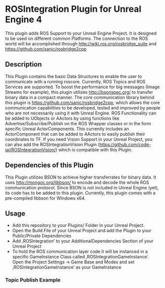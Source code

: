 # ROSIntegration Plugin for Unreal Engine 4
This plugin adds ROS Support to your Unreal Engine Project. 
It is designed to be used on different common Platforms. 
The connection to the ROS world will be accomplished through http://wiki.ros.org/rosbridge_suite and https://github.com/sanic/rosbridge2cpp

## Description
This Plugin contains the basic Data Structures to enable the user to communicate with a running roscore. 
Currently, ROS Topics and ROS Services are supported. 
To boost the performance for big messages (Image Streams for example), this plugin utilizes http://bsonspec.org/ to transfer binary data in a compact manner. 
The core communication library behind this plugin is https://github.com/sanic/rosbridge2cpp, which allows the core communication capabilities to be developed, tested and improved by people who are not necessarily using it with Unreal Engine.
ROS Functionality can be added to UObjects or AActors by using functions like Advertise/Subscribe/Publish on the ROS Wrapper classes or in the form specific Unreal ActorComponents.
This currently includes an ActorComponent that can be added to AActors to easily publish their coordinates to TF.
If you need Vision Support in your Unreal Project, you can also add the ROSIntegrationVision Plugin (https://github.com/code-iai/ROSIntegrationVision/) which is compatible with this Plugin.

## Dependencies of this Plugin
This Plugin utilizes BSON to achieve higher transferrates for binary data. 
It uses http://mongoc.org/libbson/ to encode and decode the whole ROS communication protocol. 
Since BSON is not included in Unreal Engine (yet), its code has to be added to this plugin. 
Currently, this plugin comes with a pre-compiled libbson for Windows x64. 

## Usage
- Add this repository to your Plugins/ Folder in your Unreal Project.
- Open the Build File of your Unreal Project and add the Plugin to your Public/Private Dependencies
- Add ‚ROSIntegration’ to your AdditionalDependencies Section of your Unreal Project
- To hold the ROS communication layer code it will be instanced in a specific GameInstance Class called ‚ROSIntegrationGameInstance‘. Open the Project Settings -> Game Base and Modes  and set ‚ROSIntegrationGameInstance’ as your GameInstance
### Topic Publish Example
